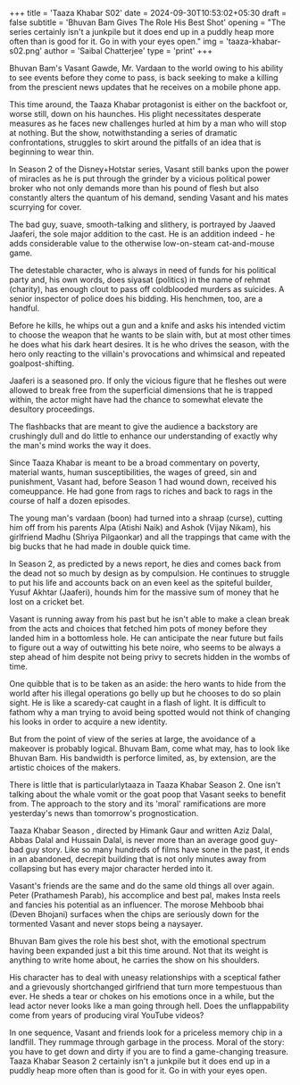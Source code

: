 +++
title = 'Taaza Khabar S02'
date = 2024-09-30T10:53:02+05:30
draft = false
subtitle = 'Bhuvan Bam Gives The Role His Best Shot'
opening = "The series certainly isn't a junkpile but it does end up in a puddly heap more often than is good for it. Go in with your eyes open."
img = 'taaza-khabar-s02.png'
author = 'Saibal Chatterjee'
type = 'print'
+++

Bhuvan Bam's Vasant Gawde, Mr. Vardaan to the world owing to his ability to see events before they come to pass, is back seeking to make a killing from the prescient news updates that he receives on a mobile phone app.

This time around, the Taaza Khabar protagonist is either on the backfoot or, worse still, down on his haunches. His plight necessitates desperate measures as he faces new challenges hurled at him by a man who will stop at nothing. But the show, notwithstanding a series of dramatic confrontations, struggles to skirt around the pitfalls of an idea that is beginning to wear thin.

In Season 2 of the Disney+Hotstar series, Vasant still banks upon the power of miracles as he is put through the grinder by a vicious political power broker who not only demands more than his pound of flesh but also constantly alters the quantum of his demand, sending Vasant and his mates scurrying for cover.

The bad guy, suave, smooth-talking and slithery, is portrayed by Jaaved Jaaferi, the sole major addition to the cast. He is an addition indeed - he adds considerable value to the otherwise low-on-steam cat-and-mouse game.

The detestable character, who is always in need of funds for his political party and, his own words, does siyasat (politics) in the name of rehmat (charity), has enough clout to pass off coldblooded murders as suicides. A senior inspector of police does his bidding. His henchmen, too, are a handful.

Before he kills, he whips out a gun and a knife and asks his intended victim to choose the weapon that he wants to be slain with, but at most other times he does what his dark heart desires. It is he who drives the season, with the hero only reacting to the villain's provocations and whimsical and repeated goalpost-shifting.

Jaaferi is a seasoned pro. If only the vicious figure that he fleshes out were allowed to break free from the superficial dimensions that he is trapped within, the actor might have had the chance to somewhat elevate the desultory proceedings.

The flashbacks that are meant to give the audience a backstory are crushingly dull and do little to enhance our understanding of exactly why the man's mind works the way it does.

Since Taaza Khabar is meant to be a broad commentary on poverty, material wants, human susceptibilities, the wages of greed, sin and punishment, Vasant had, before Season 1 had wound down, received his comeuppance. He had gone from rags to riches and back to rags in the course of half a dozen episodes.

The young man's vardaan (boon) had turned into a shraap (curse), cutting him off from his parents Alpa (Atishi Naik) and Ashok (Vijay Nikam), his girlfriend Madhu (Shriya Pilgaonkar) and all the trappings that came with the big bucks that he had made in double quick time.

In Season 2, as predicted by a news report, he dies and comes back from the dead not so much by design as by compulsion. He continues to struggle to put his life and accounts back on an even keel as the spiteful builder, Yusuf Akhtar (Jaaferi), hounds him for the massive sum of money that he lost on a cricket bet.

Vasant is running away from his past but he isn't able to make a clean break from the acts and choices that fetched him pots of money before they landed him in a bottomless hole. He can anticipate the near future but fails to figure out a way of outwitting his bete noire, who seems to be always a step ahead of him despite not being privy to secrets hidden in the wombs of time.

One quibble that is to be taken as an aside: the hero wants to hide from the world after his illegal operations go belly up but he chooses to do so plain sight. He is like a scaredy-cat caught in a flash of light. It is difficult to fathom why a man trying to avoid being spotted would not think of changing his looks in order to acquire a new identity.

But from the point of view of the series at large, the avoidance of a makeover is probably logical. Bhuvam Bam, come what may, has to look like Bhuvan Bam. His bandwidth is perforce limited, as, by extension, are the artistic choices of the makers.

There is little that is particularlytaaza in Taaza Khabar Season 2. One isn't talking about the whale vomit or the goat poop that Vasant seeks to benefit from. The approach to the story and its 'moral' ramifications are more yesterday's news than tomorrow's prognostication.

Taaza Khabar Season , directed by Himank Gaur and written Aziz Dalal, Abbas Dalal and Hussain Dalal, is never more than an average good guy-bad guy story. Like so many hundreds of films have sone in the past, it ends in an abandoned, decrepit building that is not only minutes away from collapsing but has every major character herded into it.

Vasant's friends are the same and do the same old things all over again. Peter (Prathamesh Parab), his accomplice and best pal, makes Insta reels and fancies his potential as an influencer. The morose Mehboob bhai (Deven Bhojani) surfaces when the chips are seriously down for the tormented Vasant and never stops being a naysayer.

Bhuvan Bam gives the role his best shot, with the emotional spectrum having been expanded just a bit this time around. Not that its weight is anything to write home about, he carries the show on his shoulders.

His character has to deal with uneasy relationships with a sceptical father and a grievously shortchanged girlfriend that turn more tempestuous than ever. He sheds a tear or chokes on his emotions once in a while, but the lead actor never looks like a man going through hell. Does the unflappability come from years of producing viral YouTube videos?

In one sequence, Vasant and friends look for a priceless memory chip in a landfill. They rummage through garbage in the process. Moral of the story: you have to get down and dirty if you are to find a game-changing treasure. Taaza Khabar Season 2 certainly isn't a junkpile but it does end up in a puddly heap more often than is good for it. Go in with your eyes open.

